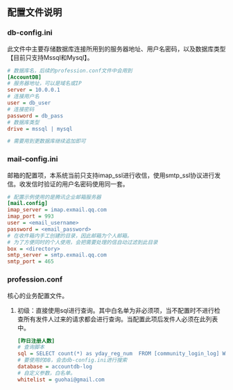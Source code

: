 ## 配置文件说明
### db-config.ini
此文件中主要存储数据库连接所用到的服务器地址、用户名密码，以及数据库类型【目前只支持Mssql和Mysql】。
~~~ ini
# 数据库名，后续的profession.conf文件中会用到
[AccountDB]
# 服务器地址，可以是域名或IP
server = 10.0.0.1
# 连接用户名
user = db_user
# 连接密码
password = db_pass
# 数据库类型
drive = mssql | mysql

# 需要用到更数据库继续追加即可
~~~

### mail-config.ini
邮箱的配置项，本系统当前只支持imap_ssl进行收信，使用smtp_ssl协议进行发信。收发信时验证的用户名密码使用同一套。
~~~ ini
# 配置示例使用的是腾讯企业邮箱服务器
[mail.config]
imap_server = imap.exmail.qq.com
imap_port = 993
user = <email_username>
password = <email_password>
# 在收件箱内手工创建的目录，因此邮箱为个人邮箱。
# 为了方便同时的个人使用，会把需要处理的信自动过滤到此目录
box = <directory>
smtp_server = smtp.exmail.qq.com
smtp_port = 465
~~~

### profession.conf

核心的业务配置文件。
1. 初级：直接使用sql进行查询。其中白名单为非必须项，当不配置时不进行检查所有发件人过来的请求都会进行查询。当配置此项后发件人必须在此列表中。
    ~~~ ini
    [昨日注册人数]
    # 查询脚本
    sql = SELECT count(*) as yday_reg_num  FROM [community_login_log] WHERE DateDiff(dd,login_time,getdate())=1
    # 要使用的DB，会去db-config.ini进行搜索
    database = accountdb-log
    # 自定义参数，白名单。
    whitelist = guohai@gmail.com
    ~~~